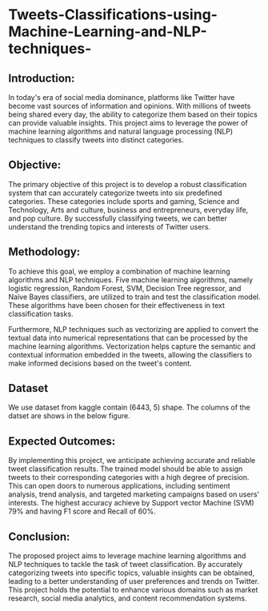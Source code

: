 # Tweets-Classifications-using-Machine-Learning-and-NLP-techniques-
## Introduction:
In today's era of social media dominance, platforms like Twitter have become vast sources of information and opinions. With millions of tweets being shared every day, the ability to categorize them based on their topics can provide valuable insights. This project aims to leverage the power of machine learning algorithms and natural language processing (NLP) techniques to classify tweets into distinct categories.

## Objective:
The primary objective of this project is to develop a robust classification system that can accurately categorize tweets into six predefined categories. These categories include sports and gaming, Science and Technology, Arts and culture, business and entrepreneurs, everyday life, and pop culture. By successfully classifying tweets, we can better understand the trending topics and interests of Twitter users.

## Methodology:
To achieve this goal, we employ a combination of machine learning algorithms and NLP techniques. Five machine learning algorithms, namely logistic regression, Random Forest, SVM, Decision Tree regressor, and Naïve Bayes classifiers, are utilized to train and test the classification model. These algorithms have been chosen for their effectiveness in text classification tasks.

Furthermore, NLP techniques such as vectorizing are applied to convert the textual data into numerical representations that can be processed by the machine learning algorithms. Vectorization helps capture the semantic and contextual information embedded in the tweets, allowing the classifiers to make informed decisions based on the tweet's content.

## Dataset
We use dataset from kaggle contain (6443, 5) shape. The columns of the datset are shows in the below figure.

## Expected Outcomes:
By implementing this project, we anticipate achieving accurate and reliable tweet classification results. The trained model should be able to assign tweets to their corresponding categories with a high degree of precision. This can open doors to numerous applications, including sentiment analysis, trend analysis, and targeted marketing campaigns based on users' interests.
The highest accuracy achieve by Support vector Machine (SVM) 79% and having F1 score and Recall of 60%. 


## Conclusion:
The proposed project aims to leverage machine learning algorithms and NLP techniques to tackle the task of tweet classification. By accurately categorizing tweets into specific topics, valuable insights can be obtained, leading to a better understanding of user preferences and trends on Twitter. This project holds the potential to enhance various domains such as market research, social media analytics, and content recommendation systems.
